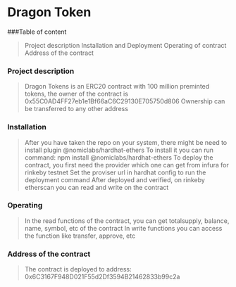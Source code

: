 # Dragon Token


###Table of content

> Project description
> Installation and Deployment
> Operating of contract
> Address of the contract


### Project description
> Dragon Tokens is an ERC20 contract with 100 million preminted tokens, the owner of the contract is 0x55C0AD4FF27eb1e1Bf66aC6C29130E705750d806
> Ownership can be transferred to any other address

### Installation
> After you have taken the repo on your system, there might be need to install plugin @nomiclabs/hardhat-ethers 
> To install it you can run command: npm install @nomiclabs/hardhat-ethers 
> To deploy the contract, you first need the provider which one can get from infura for rinkeby testnet
> Set the proviser url in hardhat config to run the deployment command
> After deployed and verified, on rinkeby etherscan you can read and write on the contract

### Operating
> In the read functions of the contract, you can get totalsupply, balance, name, symbol, etc of the contract
> In write functions you can access the function like transfer, approve, etc

### Address of the contract
> The contract is deployed to address: 0x6C3167F948D021F55d2Df3594B21462833b99c2a
```
